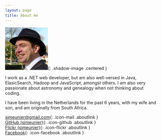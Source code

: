 ```yaml
---
layout: page
title: About me 
---
```



![profile](/assets/images/profile.png){: .shadow-image .centered }

I work as a .NET web developer, but am also well-versed in Java, ElasicSearch, Hadoop and JavaScript, amongst others. I am also very passionate about astronomy and genealogy when not thinking about coding. 

I have been living in the Netherlands for the past 6 years, with my wife and son, and am originally from South Africa.

[<span class="mainlink">sjmeunier@gmail.com</span>](mailto://sjmeunier@gmail.com){: .icon-mail .aboutlink }<br/>
[<span class="mainlink">GitHub (sjmeunier)</span>](https://github.com/sjmeunier){: .icon-github .aboutlink }<br/>
[<span class="mainlink">Flickr (sjmeunier)</span>](https://www.flickr.com/photos/78511972@N04){: .icon-flickr .aboutlink }<br/>
[<span class="mainlink">Facebook</span>](https://www.facebook.com/sergesworld/){: .icon-facebook .aboutlink }
